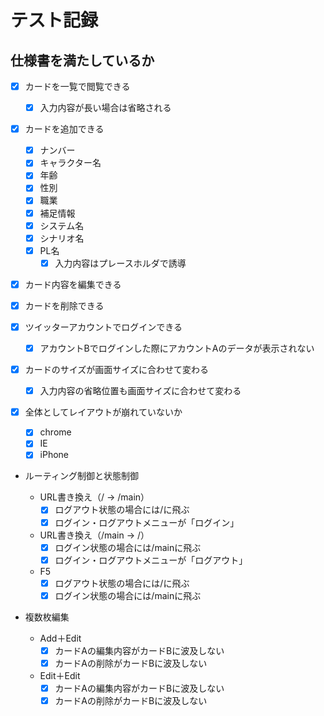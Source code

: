 # テスト記録

## 仕様書を満たしているか

- [x] カードを一覧で閲覧できる

  - [x] 入力内容が長い場合は省略される

- [x] カードを追加できる

  - [x] ナンバー
  - [x] キャラクター名
  - [x] 年齢
  - [x] 性別
  - [x] 職業
  - [x] 補足情報
  - [x] システム名
  - [x] シナリオ名
  - [x] PL名
    - [x] 入力内容はプレースホルダで誘導

- [x] カード内容を編集できる

- [x] カードを削除できる

- [x] ツイッターアカウントでログインできる

  - [x] アカウントBでログインした際にアカウントAのデータが表示されない

- [x] カードのサイズが画面サイズに合わせて変わる

  - [x] 入力内容の省略位置も画面サイズに合わせて変わる

- [x] 全体としてレイアウトが崩れていないか

  - [x] chrome
  - [x] IE
  - [x] iPhone

- ルーティング制御と状態制御

  - URL書き換え（/ → /main）
    - [x] ログアウト状態の場合には/に飛ぶ
    - [x] ログイン・ログアウトメニューが「ログイン」

  - URL書き換え（/main → /）
    - [x] ログイン状態の場合には/mainに飛ぶ
    - [x] ログイン・ログアウトメニューが「ログアウト」

  - F5
    - [x] ログアウト状態の場合には/に飛ぶ
    - [x] ログイン状態の場合には/mainに飛ぶ

- 複数枚編集

  - Add＋Edit
    - [x] カードAの編集内容がカードBに波及しない
    - [x] カードAの削除がカードBに波及しない

  - Edit＋Edit
    - [x] カードAの編集内容がカードBに波及しない
    - [x] カードAの削除がカードBに波及しない